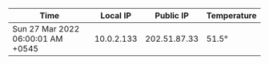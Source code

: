 | Time     | Local IP | Public IP | Temperature |
| ----------- | ----------- | ----------- | ----------- |
| Sun 27 Mar 2022 06:00:01 AM +0545      | 10.0.2.133     | 202.51.87.33  | 51.5° |
